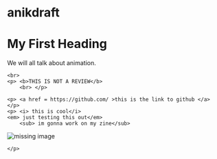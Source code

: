 # anikdraft
<!Doctype html>
<html>
<body>
<h1> My First Heading </h1>
    <p> We will all talk about animation. </p>
    
    <br>
    <p> <b>THIS IS NOT A REVIEW</b>
        <br> </p>
   
    <p> <a href = https://github.com/ >this is the link to github </a> </p>
    <p> <i> this is cool</i>
    <em> just testing this out</em>
        <sub> im gonna work on my zine</sub>
        
<img src="tumblr_photo.jpg" alt="missing image">
    
    
    
    
    
    
    </p>
    
    
    
    
    
   
</body>







 </html>
